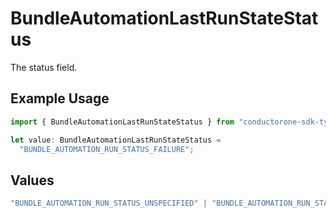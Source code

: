 # BundleAutomationLastRunStateStatus

The status field.

## Example Usage

```typescript
import { BundleAutomationLastRunStateStatus } from "conductorone-sdk-typescript/sdk/models/shared";

let value: BundleAutomationLastRunStateStatus =
  "BUNDLE_AUTOMATION_RUN_STATUS_FAILURE";
```

## Values

```typescript
"BUNDLE_AUTOMATION_RUN_STATUS_UNSPECIFIED" | "BUNDLE_AUTOMATION_RUN_STATUS_SUCCESS" | "BUNDLE_AUTOMATION_RUN_STATUS_FAILURE" | "BUNDLE_AUTOMATION_RUN_STATUS_IN_PROGRESS"
```